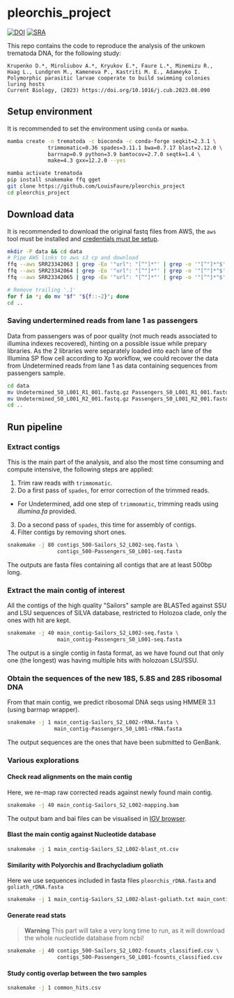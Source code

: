 # pleorchis_project

[![DOI](https://img.shields.io/badge/DOI-10.1016/j.cub.2023.08.090-blue)](https://doi.org/10.1016/j.cub.2023.08.090)
[![SRA](https://img.shields.io/badge/Raw%20data-PRJNA931659-green)](https://www.ncbi.nlm.nih.gov/bioproject/PRJNA931659)

This repo contains the code to reproduce the analysis of the unkown trematoda DNA, for the following study:

```
Krupenko D.*, Miroliubov A.*, Kryukov E.*, Faure L.*, Minemizu R., Haag L., Lundgren M., Kameneva P., Kastriti M. E., Adameyko I.
Polymorphic parasitic larvae cooperate to build swimming colonies luring hosts
Current Biology, (2023) https://doi.org/10.1016/j.cub.2023.08.090
```

## Setup environment

It is recommended to set the environment using `conda` or `mamba`.

```bash
mamba create -n trematoda -c bioconda -c conda-forge seqkit=2.3.1 \
             trimmomatic=0.36 spades=3.11.1 bwa=0.7.17 blast=2.12.0 \
             barrnap=0.9 python=3.9 bamtocov=2.7.0 seqtk=1.4 \
             make=4.3 gxx=12.2.0 --yes

mamba activate trematoda
pip install snakemake ffq gget
git clone https://github.com/LouisFaure/pleorchis_project
cd pleorchis_project
```

## Download data

It is recommended to download the original fastq files from AWS, the `aws` tool must be installed and [credentials must be setup](https://www.ncbi.nlm.nih.gov/sra/docs/sra-aws-download/).

```bash
mkdir -P data && cd data
# Pipe AWS links to aws s3 cp and download
ffq --aws SRR23342063 | grep -Eo '"url": "[^"]*"' | grep -o '"[^"]*"$' | grep -0 "fastq.gz" | xargs -I {} aws s3 cp {} .
ffq --aws SRR23342064 | grep -Eo '"url": "[^"]*"' | grep -o '"[^"]*"$' | grep -0 "fastq.gz" | xargs -I {} aws s3 cp {} .
ffq --aws SRR23342065 | grep -Eo '"url": "[^"]*"' | grep -o '"[^"]*"$' | grep -0 "fastq.gz" | xargs -I {} aws s3 cp {} .

# Remove trailing '.1'
for f in *; do mv "$f" "${f::-2}"; done
cd ..
```

### Saving undertermined reads from lane 1 as passengers

Data from passengers was of poor quality (not much reads associated to illumina indexes recovered), 
hinting on a possible issue while prepary libraries.
As the 2 libraries were separately loaded into each lane of the Illumina SP flow cell according to Xp workflow, we could 
recover the data from Undetermined reads from lane 1 as data containing sequences from passengers sample.

```bash
cd data
mv Undetermined_S0_L001_R1_001.fastq.gz Passengers_S0_L001_R1_001.fastq.gz
mv Undetermined_S0_L001_R2_001.fastq.gz Passengers_S0_L001_R2_001.fastq.gz
cd ..
```

## Run pipeline

### Extract contigs

This is the main part of the analysis, and also the most time consuming and compute intensive, the following steps are applied:
1. Trim raw reads with `trimmomatic`.
2. Do a first pass of `spades`, for error correction of the trimmed reads.
  - For Undetermined, add one step of `trimmomatic`, trimming reads using *illumina.fa* provided.
3. Do a second pass of `spades`, this time for assembly of contigs.
4. Filter contigs by removing short ones.

```bash
snakemake -j 80 contigs_500-Sailors_S2_L002-seq.fasta \
                contigs_500-Passengers_S0_L001-seq.fasta
```

The outputs are fasta files containing all contigs that are at least 500bp long.

### Extract the main contig of interest

All the contigs of the high quality "Sailors" sample are BLASTed against SSU and LSU sequences of SILVA database, restricted to Holozoa clade, only the ones with hit are kept.

```bash
snakemake -j 40 main_contig-Sailors_S2_L002-seq.fasta \
                main_contig-Passengers_S0_L001-seq.fasta
```
The output is a single contig in fasta format, as we have found out that only one (the longest) was having multiple hits with holozoan LSU/SSU.

### Obtain the sequences of the new 18S, 5.8S and 28S ribosomal DNA

From that main contig, we predict ribosomal DNA seqs using HMMER 3.1 (using barrnap wrapper).

```bash
snakemake -j 1 main_contig-Sailors_S2_L002-rRNA.fasta \
               main_contig-Passengers_S0_L001-rRNA.fasta
```
The output sequences are the ones that have been submitted to GenBank.


### Various explorations

#### Check read alignments on the main contig

Here, we re-map raw corrected reads against newly found main contig. 

```bash
snakemake -j 40 main_contig-Sailors_S2_L002-mapping.bam
```

The output bam and bai files can be visualised in [IGV browser](http://igv.org/app/).

#### Blast the main contig against Nucleotide database

```bash
snakemake -j 1 main_contig-Sailors_S2_L002-blast_nt.csv
```

#### Similarity with Polyorchis and Brachycladium goliath

Here we use sequences included in fasta files `pleorchis_rDNA.fasta` and `goliath_rDNA.fasta`

```bash
snakemake -j 1 main_contig-Sailors_S2_L002-blast-goliath.txt main_contig-Sailors_S2_L002-blast-pleorchis.txt
```

#### Generate read stats

> **Warning**
This part will take a very long time to run, as it will download the whole nucleotide database from ncbi!

```bash
snakemake -j 40 contigs_500-Sailors_S2_L002-fcounts_classified.csv \
                contigs_500-Passengers_S0_L001-fcounts_classified.csv
```

#### Study contig overlap between the two samples

```bash
snakemake -j 1 common_hits.csv
```
